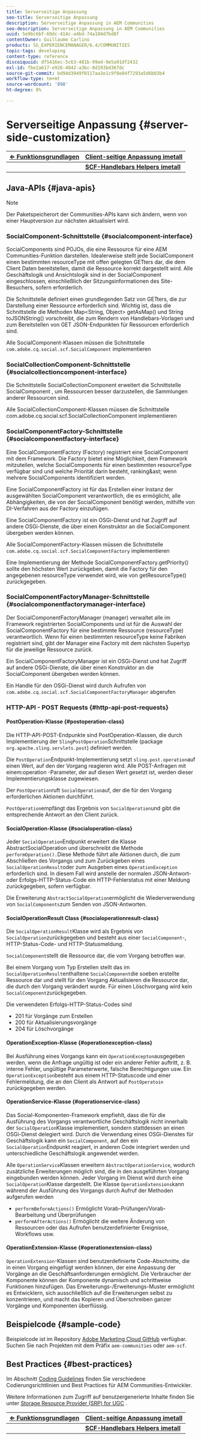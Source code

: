 ```yaml
---
title: Serverseitige Anpassung
seo-title: Serverseitige Anpassung
description: Serverseitige Anpassung in AEM Communities
seo-description: Serverseitige Anpassung in AEM Communities
uuid: 5e9bc6bf-69dc-414c-a4bd-74a104d7bd8f
contentOwner: Guillaume Carlino
products: SG_EXPERIENCEMANAGER/6.4/COMMUNITIES
topic-tags: developing
content-type: reference
discoiquuid: df5416ec-5c63-481b-99ed-9e5a91df2432
exl-id: fbe2a617-e926-4842-a3bc-8d193bd367dc
source-git-commit: bd94d3949f0117aa3e1c9f0e84f7293a5d6b03b4
workflow-type: tm+mt
source-wordcount: '898'
ht-degree: 0%

---
```


# Serverseitige Anpassung {#server-side-customization}

| **[⇐ Funktionsgrundlagen](essentials.md)** | **[Client-seitige Anpassung imetall](client-customize.md)** |
|---|---|
|  | **[SCF-Handlebars Helpers imetall](handlebars-helpers.md)** |

## Java-APIs {#java-apis}

>[!NOTE]
>
>Der Paketspeicherort der Communities-APIs kann sich ändern, wenn von einer Hauptversion zur nächsten aktualisiert wird.

### SocialComponent-Schnittstelle {#socialcomponent-interface}

SocialComponents sind POJOs, die eine Ressource für eine AEM Communities-Funktion darstellen. Idealerweise stellt jede SocialComponent einen bestimmten resourceType mit offen gelegten GETters dar, die dem Client Daten bereitstellen, damit die Ressource korrekt dargestellt wird. Alle Geschäftslogik und Ansichtslogik sind in der SocialComponent eingeschlossen, einschließlich der Sitzungsinformationen des Site-Besuchers, sofern erforderlich.

Die Schnittstelle definiert einen grundlegenden Satz von GETters, die zur Darstellung einer Ressource erforderlich sind. Wichtig ist, dass die Schnittstelle die Methoden Map&lt;String, Object> getAsMap() und String toJSONString() vorschreibt, die zum Rendern von Handlebars-Vorlagen und zum Bereitstellen von GET JSON-Endpunkten für Ressourcen erforderlich sind.

Alle SocialComponent-Klassen müssen die Schnittstelle `com.adobe.cq.social.scf.SocialComponent` implementieren

### SocialCollectionComponent-Schnittstelle {#socialcollectioncomponent-interface}

Die Schnittstelle SocialCollectionComponent erweitert die Schnittstelle SocialComponent , um Ressourcen besser darzustellen, die Sammlungen anderer Ressourcen sind.

Alle SocialCollectionComponent-Klassen müssen die Schnittstelle com.adobe.cq.social.scf.SocialCollectionComponent implementieren

### SocialComponentFactory-Schnittstelle {#socialcomponentfactory-interface}

Eine SocialComponentFactory (Factory) registriert eine SocialComponent mit dem Framework. Die Factory bietet eine Möglichkeit, dem Framework mitzuteilen, welche SocialComponents für einen bestimmten resourceType verfügbar sind und welche Priorität darin besteht, ranking&amp;ast; wenn mehrere SocialComponents identifiziert werden.

Eine SocialComponentFactory ist für das Erstellen einer Instanz der ausgewählten SocialComponent verantwortlich, die es ermöglicht, alle Abhängigkeiten, die von der SocialComponent benötigt werden, mithilfe von DI-Verfahren aus der Factory einzufügen.

Eine SocialComponentFactory ist ein OSGi-Dienst und hat Zugriff auf andere OSGi-Dienste, die über einen Konstruktor an die SocialComponent übergeben werden können.

Alle SocialComponentFactory-Klassen müssen die Schnittstelle `com.adobe.cq.social.scf.SocialComponentFactory` implementieren

Eine Implementierung der Methode SocialComponentFactory.getPriority() sollte den höchsten Wert zurückgeben, damit die Factory für den angegebenen resourceType verwendet wird, wie von getResourceType() zurückgegeben.

### SocialComponentFactoryManager-Schnittstelle {#socialcomponentfactorymanager-interface}

Der SocialComponentFactoryManager (manager) verwaltet alle im Framework registrierten SocialComponents und ist für die Auswahl der SocialComponentFactory für eine bestimmte Ressource (resourceType) verantwortlich. Wenn für einen bestimmten resourceType keine Fabriken registriert sind, gibt der Manager eine Factory mit dem nächsten Supertyp für die jeweilige Ressource zurück.

Ein SocialComponentFactoryManager ist ein OSGi-Dienst und hat Zugriff auf andere OSGi-Dienste, die über einen Konstruktor an die SocialComponent übergeben werden können.

Ein Handle für den OSGi-Dienst wird durch Aufrufen von `com.adobe.cq.social.scf.SocialComponentFactoryManager` abgerufen

### HTTP-API - POST Requests {#http-api-post-requests}

#### PostOperation-Klasse {#postoperation-class}

Die HTTP-API-POST-Endpunkte sind PostOperation-Klassen, die durch Implementierung der `SlingPostOperation`Schnittstelle (package `org.apache.sling.servlets.post`) definiert werden.

Die `PostOperation`Endpunkt-Implementierung setzt `sling.post.operation`auf einen Wert, auf den der Vorgang reagieren wird. Alle POST-Anfragen mit einem:operation -Parameter, der auf diesen Wert gesetzt ist, werden dieser Implementierungsklasse zugewiesen.

Der `PostOperation`ruft `SocialOperation`auf, der die für den Vorgang erforderlichen Aktionen durchführt.

`PostOperation`empfängt das Ergebnis von `SocialOperation`und gibt die entsprechende Antwort an den Client zurück.

#### SocialOperation-Klasse {#socialoperation-class}

Jeder `SocialOperation`Endpunkt erweitert die Klasse AbstractSocialOperation und überschreibt die Methode `performOperation().`Diese Methode führt alle Aktionen durch, die zum Abschließen des Vorgangs und zum Zurückgeben eines `SocialOperationResult`oder zum Ausgeben eines `OperationException` erforderlich sind. In diesem Fall wird anstelle der normalen JSON-Antwort- oder Erfolgs-HTTP-Status-Code ein HTTP-Fehlerstatus mit einer Meldung zurückgegeben, sofern verfügbar.

Die Erweiterung `AbstractSocialOperation`ermöglicht die Wiederverwendung von `SocialComponents`zum Senden von JSON-Antworten.

#### SocialOperationResult Class {#socialoperationresult-class}

Die `SocialOperationResult`Klasse wird als Ergebnis von `SocialOperation`zurückgegeben und besteht aus einer `SocialComponent`-, HTTP-Status-Code- und HTTP-Statusmeldung.

`SocialComponent`stellt die Ressource dar, die vom Vorgang betroffen war.

Bei einem Vorgang vom Typ Erstellen stellt das im `SocialOperationResult`enthaltene `SocialComponent`die soeben erstellte Ressource dar und stellt für den Vorgang Aktualisieren die Ressource dar, die durch den Vorgang verändert wurde. Für einen Löschvorgang wird kein `SocialComponent`zurückgegeben.

Die verwendeten Erfolgs-HTTP-Status-Codes sind

* 201 für Vorgänge zum Erstellen
* 200 für Aktualisierungsvorgänge
* 204 für Löschvorgänge

#### OperationException-Klasse {#operationexception-class}

Bei Ausführung eines Vorgangs kann ein `OperationExcepton`ausgegeben werden, wenn die Anfrage ungültig ist oder ein anderer Fehler auftritt, z. B. interne Fehler, ungültige Parameterwerte, falsche Berechtigungen usw. Ein `OperationException`besteht aus einem HTTP-Statuscode und einer Fehlermeldung, die an den Client als Antwort auf `PostOperatoin` zurückgegeben werden.

#### OperationService-Klasse {#operationservice-class}

Das Social-Komponenten-Framework empfiehlt, dass die für die Ausführung des Vorgangs verantwortliche Geschäftslogik nicht innerhalb der `SocialOperation`Klasse implementiert, sondern stattdessen an einen OSGi-Dienst delegiert wird. Durch die Verwendung eines OSGi-Dienstes für Geschäftslogik kann ein `SocialComponent`, auf den ein `SocialOperation`Endpunkt reagiert, in anderen Code integriert werden und unterschiedliche Geschäftslogik angewendet werden.

Alle `OperationService`Klassen erweitern `AbstractOperationService`, wodurch zusätzliche Erweiterungen möglich sind, die in den ausgeführten Vorgang eingebunden werden können. Jeder Vorgang im Dienst wird durch eine `SocialOperation`Klasse dargestellt. Die Klasse `OperationExtensions`kann während der Ausführung des Vorgangs durch Aufruf der Methoden aufgerufen werden

* `performBeforeActions()`
Ermöglicht Vorab-Prüfungen/Vorab-Bearbeitung und Überprüfungen
* `performAfterActions()`
Ermöglicht die weitere Änderung von Ressourcen oder das Aufrufen benutzerdefinierter Ereignisse, Workflows usw.

#### OperationExtension-Klasse {#operationextension-class}

`OperationExtension`-Klassen sind benutzerdefinierte Code-Abschnitte, die in einen Vorgang eingefügt werden können, der eine Anpassung der Vorgänge an die Geschäftsanforderungen ermöglicht. Die Verbraucher der Komponente können der Komponente dynamisch und schrittweise Funktionen hinzufügen. Das Erweiterungs-/Erweiterungs-Muster ermöglicht es Entwicklern, sich ausschließlich auf die Erweiterungen selbst zu konzentrieren, und macht das Kopieren und Überschreiben ganzer Vorgänge und Komponenten überflüssig.

## Beispielcode {#sample-code}

Beispielcode ist im Repository [Adobe Marketing Cloud GitHub](https://github.com/Adobe-Marketing-Cloud) verfügbar. Suchen Sie nach Projekten mit dem Präfix `aem-communities` oder `aem-scf`.

## Best Practices {#best-practices}

Im Abschnitt [Coding Guidelines](code-guide.md) finden Sie verschiedene Codierungsrichtlinien und Best Practices für AEM Communities-Entwickler.

Weitere Informationen zum Zugriff auf benutzergenerierte Inhalte finden Sie unter [Storage Resource Provider (SRP) for UGC](srp.md) .

| **[⇐ Funktionsgrundlagen](essentials.md)** | **[Client-seitige Anpassung imetall](client-customize.md)** |
|---|---|
|  | **[SCF-Handlebars Helpers imetall](handlebars-helpers.md)** |
